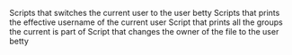 Scripts that switches the current user to the user betty
Scripts that prints the effective username of the current user
Script that prints all the groups the current is part of
Script that changes the owner of the file to the user betty
